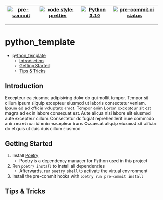 <!-- TODO: Add codecov badge -->

| [![pre-commit](https://img.shields.io/badge/pre--commit-enabled-brightgreen?logo=pre-commit&logoColor=white)](https://github.com/pre-commit/pre-commit) | [![code style: prettier](https://img.shields.io/badge/code_style-prettier-ff69b4.svg?style=flat-square)](https://github.com/prettier/prettier) | [![Python 3.10](https://img.shields.io/badge/python-3.10-blue.svg)](https://www.python.org/downloads/release/python-3100/) | [![pre-commit.ci status](https://results.pre-commit.ci/badge/github/felixhoffmnn/python_template/main.svg)](https://results.pre-commit.ci/latest/github/felixhoffmnn/python_template/main) |
| ------------------------------------------------------------------------------------------------------------------------------------------------------- | ---------------------------------------------------------------------------------------------------------------------------------------------- | -------------------------------------------------------------------------------------------------------------------------- | ------------------------------------------------------------------------------------------------------------------------------------------------------------------------------------------ |

---

# python_template

- [python_template](#python_template)
  - [Introduction](#introduction)
  - [Getting Started](#getting-started)
  - [Tips & Tricks](#tips--tricks)

## Introduction

<!-- TODO: Edit paragraph -->

Excepteur ea eiusmod adipisicing dolor do qui mollit tempor. Tempor sit cillum ipsum aliquip excepteur eiusmod ut laboris consectetur veniam. Ipsum ad ad officia voluptate amet. Tempor anim Lorem excepteur sit est magna ad ex in labore consequat est. Aute aliqua nisi labore elit eiusmod aute excepteur cillum. Consectetur do fugiat reprehenderit irure commodo anim eu et non id enim excepteur irure. Occaecat aliquip eiusmod sit officia do et quis ut duis duis cillum eiusmod.

## Getting Started

1. Install [Poetry](https://python-poetry.org/docs/#installation)
   - Poetry is a dependency manager for Python used in this project
2. Run `poetry install` to install all dependencies
   - Afterwards, run `poetry shell` to activate the virtual environment
3. Install the pre-commit hooks with `poetry run pre-commit install`

## Tips & Tricks

<!-- TODO: Add GitHub instructions for branch protection, versioning, and templates -->

<!-- TODO: Instruction on codecov, pre-commit, and codeql -->

<!-- TODO: Deployment methods for Mkdocs -->
